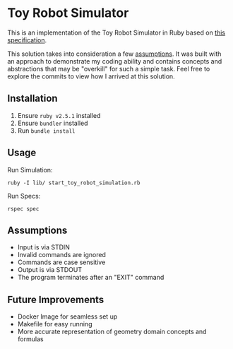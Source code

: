 # Toy Robot Simulator
This is an implementation of the Toy Robot Simulator in Ruby based on [this specification](toy_robot_simulator_specification.md).

This solution takes into consideration a few [assumptions](#assumptions). It was built with an approach to demonstrate my coding ability and contains concepts and abstractions that may be "overkill" for such a simple task. Feel free to explore the commits to view how I arrived at this solution.

## Installation
1. Ensure `ruby v2.5.1` installed
2. Ensure `bundler` installed
3. Run `bundle install`

## Usage
Run Simulation:
```
ruby -I lib/ start_toy_robot_simulation.rb
```

Run Specs:
```
rspec spec
```

## Assumptions
* Input is via STDIN
* Invalid commands are ignored
* Commands are case sensitive
* Output is via STDOUT
* The program terminates after an "EXIT" command

## Future Improvements
* Docker Image for seamless set up
* Makefile for easy running
* More accurate representation of geometry domain concepts and formulas

